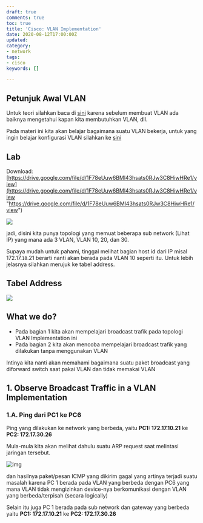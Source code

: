 ```yaml
---
draft: true
comments: true
toc: true
title: 'Cisco: VLAN Implementation'
date: 2020-08-12T17:00:00Z
updated: 
category:
- network
tags:
- cisco
keywords: []

---
```

## Petunjuk Awal VLAN

Untuk teori silahkan baca di [sini]() karena sebelum membuat VLAN ada baiknya mengetahui kapan kita membutuhkan VLAN, dll.

Pada materi ini kita akan belajar bagaimana suatu VLAN bekerja, untuk yang ingin belajar konfigurasi VLAN silahkan ke [sini](8log.netlify.app/2020/07/26/network/cisco-vlan-configuration "sini")

## Lab

Download: [https://drive.google.com/file/d/1F78eUuw6BMl43hsats0RJw3C8HiwHRe1/view](https://drive.google.com/file/d/1F78eUuw6BMl43hsats0RJw3C8HiwHRe1/view "https://drive.google.com/file/d/1F78eUuw6BMl43hsats0RJw3C8HiwHRe1/view")

![](/images/screenshot_2020-08-13_23-40-48.png)

jadi, disini kita punya topologi yang memuat beberapa sub network (Lihat IP) yang mana ada 3 VLAN, VLAN 10, 20, dan 30.

Supaya mudah untuk pahami, tinggal melihat bagian host id dari IP misal 172.17.`10`.21 berarti nanti akan berada pada VLAN 10 seperti itu. Untuk lebih jelasnya silahkan merujuk ke tabel address.

## Tabel Address

![](/images/screenshot_2020-08-13_23-44-33.png)

## What we do?

* Pada bagian 1 kita akan mempelajari broadcast trafik pada topologi VLAN Implementation ini
* Pada bagian 2 kita akan mencoba mempelajari broadcast trafik yang dilakukan tanpa menggunakan VLAN

Intinya kita nanti akan memahami bagaimana suatu paket broadcast yang diforward switch saat pakai VLAN dan tidak memakai VLAN

## 1. Observe Broadcast Traffic in a VLAN Implementation

### 1.A. Ping dari PC1 ke PC6

Ping yang dilakukan ke network yang berbeda, yaitu **PC1: 172.17.10.21** ke **PC2: 172.17.30.26**

Mula-mula kita akan melihat dahulu suatu ARP request saat melintasi jaringan tersebut.

![img](https://i.imgur.com/mJDvWxV.gif)

dan hasilnya paket/pesan ICMP yang dikirim gagal yang artinya terjadi suatu masalah karena PC 1 berada pada VLAN yang berbeda dengan PC6 yang mana VLAN tidak mengizinkan device-nya berkomunikasi dengan VLAN yang berbeda/terpisah (secara logically)

Selain itu juga PC 1 berada pada sub network dan gateway yang berbeda yaitu **PC1: 172.17.10.21** ke **PC2: 172.17.30.26**
